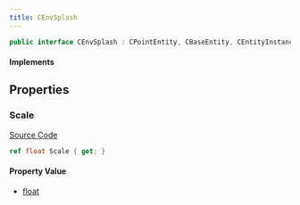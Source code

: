 ```yaml
---
title: CEnvSplash
---
```


```csharp
public interface CEnvSplash : CPointEntity, CBaseEntity, CEntityInstance, ISchemaClass<CEntityInstance>, ISchemaClass<CBaseEntity>, ISchemaClass<CPointEntity>, ISchemaClass<CEnvSplash>, ISchemaField, ISchemaClass, INativeHandle
```

#### Implements

## Properties

### Scale

[Source Code](https://github.com/swiftly-solution/swiftlys2/blob/main/managed/src/SwiftlyS2.Generated/Schemas/Interfaces/CEnvSplash.cs#L17)

```csharp
ref float Scale { get; }
```

#### Property Value

- [float](https://learn.microsoft.com/dotnet/api/system.single)

